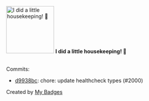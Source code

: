 <img src="https://my-badges.github.io/my-badges/chore-commit.png" alt="I did a little housekeeping! 🧹" title="I did a little housekeeping! 🧹" width="128">
<strong>I did a little housekeeping! 🧹</strong>
<br><br>

Commits:

- <a href="https://github.com/artemmufazalov/ydb-embedded-ui/commit/d9938bc275147cbfa2c79da954d0965371ee1574">d9938bc</a>: chore: update healthcheck types (#2000)


Created by <a href="https://github.com/my-badges/my-badges">My Badges</a>